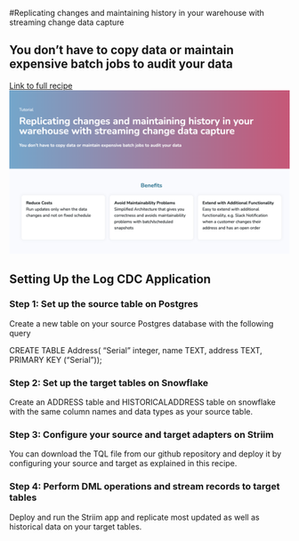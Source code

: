 #Replicating changes and maintaining history in your warehouse with streaming change data capture
## You don’t have to copy data or maintain expensive batch jobs to audit your data

[Link to full recipe](https://www.striim.com/tutorial/https://www.striim.com/tutorial/replicating-changes-and-maintaining-history-in-your-warehouse-with-streaming-change-data-capture/)
![Striim, Retail](https://github.com/striim/recipes/blob/main/CDC-log-history/Image.png)


## Setting Up the Log CDC Application </br>
### Step 1: Set up the source table on Postgres

Create a new table on your source Postgres database with the following query

CREATE TABLE Address( “Serial” integer,
name TEXT,
address TEXT,
PRIMARY KEY (“Serial”));

### Step 2: Set up the target tables on Snowflake

Create an ADDRESS table and HISTORICALADDRESS table on snowflake with the same column names and data types as your source table.

### Step 3: Configure your source and target adapters on Striim

You can download the TQL file from our github repository and deploy it by configuring your source and target as explained in this recipe.

### Step 4: Perform DML operations and stream records to target tables

Deploy and run the Striim app and replicate most updated as well as historical data on your target tables.







